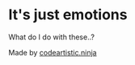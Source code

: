 It's just emotions
==================
What do I do with these..?

Made by [codeartistic.ninja](http://the.codeartistic.ninja/)
